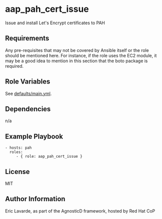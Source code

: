 aap\_pah\_cert\_issue
==================

Issue and install Let's Encrypt certificates to PAH

Requirements
------------

Any pre-requisites that may not be covered by Ansible itself or the role should be mentioned here. For instance, if the role uses the EC2 module, it may be a good idea to mention in this section that the boto package is required.

Role Variables
--------------

See [defaults/main.yml](defaults/main.yml).

Dependencies
------------

n/a

Example Playbook
----------------

    - hosts: pah
      roles:
         - { role: aap_pah_cert_issue }

License
-------

MIT

Author Information
------------------

Eric Lavarde, as part of the AgnosticD framework, hosted by Red Hat CoP
